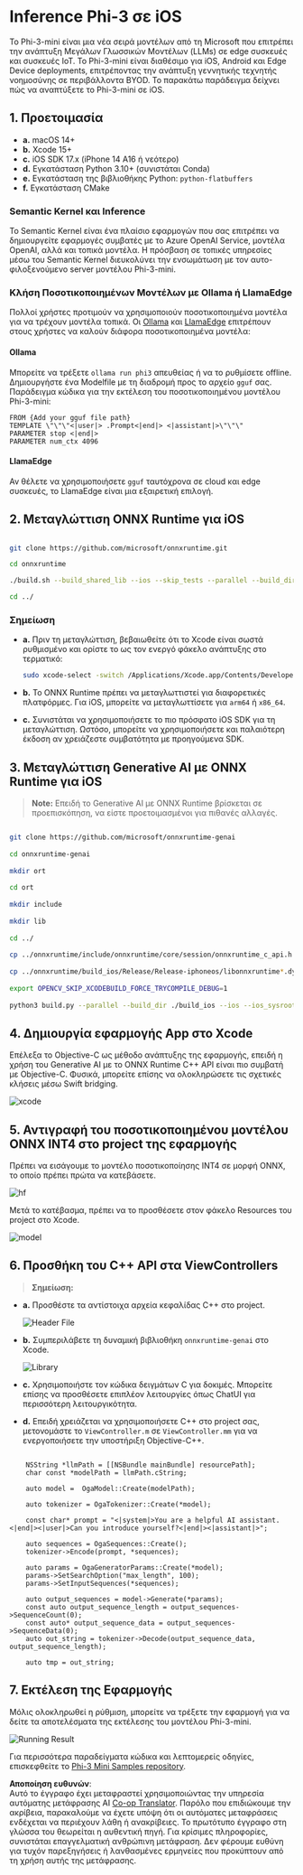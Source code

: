 <!--
CO_OP_TRANSLATOR_METADATA:
{
  "original_hash": "82af197df38d25346a98f1f0e84d1698",
  "translation_date": "2025-07-16T20:21:33+00:00",
  "source_file": "md/01.Introduction/03/iOS_Inference.md",
  "language_code": "el"
}
-->
# **Inference Phi-3 σε iOS**

Το Phi-3-mini είναι μια νέα σειρά μοντέλων από τη Microsoft που επιτρέπει την ανάπτυξη Μεγάλων Γλωσσικών Μοντέλων (LLMs) σε edge συσκευές και συσκευές IoT. Το Phi-3-mini είναι διαθέσιμο για iOS, Android και Edge Device deployments, επιτρέποντας την ανάπτυξη γεννητικής τεχνητής νοημοσύνης σε περιβάλλοντα BYOD. Το παρακάτω παράδειγμα δείχνει πώς να αναπτύξετε το Phi-3-mini σε iOS.

## **1. Προετοιμασία**

- **a.** macOS 14+
- **b.** Xcode 15+
- **c.** iOS SDK 17.x (iPhone 14 A16 ή νεότερο)
- **d.** Εγκατάσταση Python 3.10+ (συνιστάται Conda)
- **e.** Εγκατάσταση της βιβλιοθήκης Python: `python-flatbuffers`
- **f.** Εγκατάσταση CMake

### Semantic Kernel και Inference

Το Semantic Kernel είναι ένα πλαίσιο εφαρμογών που σας επιτρέπει να δημιουργείτε εφαρμογές συμβατές με το Azure OpenAI Service, μοντέλα OpenAI, αλλά και τοπικά μοντέλα. Η πρόσβαση σε τοπικές υπηρεσίες μέσω του Semantic Kernel διευκολύνει την ενσωμάτωση με τον αυτο-φιλοξενούμενο server μοντέλου Phi-3-mini.

### Κλήση Ποσοτικοποιημένων Μοντέλων με Ollama ή LlamaEdge

Πολλοί χρήστες προτιμούν να χρησιμοποιούν ποσοτικοποιημένα μοντέλα για να τρέχουν μοντέλα τοπικά. Οι [Ollama](https://ollama.com) και [LlamaEdge](https://llamaedge.com) επιτρέπουν στους χρήστες να καλούν διάφορα ποσοτικοποιημένα μοντέλα:

#### **Ollama**

Μπορείτε να τρέξετε `ollama run phi3` απευθείας ή να το ρυθμίσετε offline. Δημιουργήστε ένα Modelfile με τη διαδρομή προς το αρχείο `gguf` σας. Παράδειγμα κώδικα για την εκτέλεση του ποσοτικοποιημένου μοντέλου Phi-3-mini:

```gguf
FROM {Add your gguf file path}
TEMPLATE \"\"\"<|user|> .Prompt<|end|> <|assistant|>\"\"\"
PARAMETER stop <|end|>
PARAMETER num_ctx 4096
```

#### **LlamaEdge**

Αν θέλετε να χρησιμοποιήσετε `gguf` ταυτόχρονα σε cloud και edge συσκευές, το LlamaEdge είναι μια εξαιρετική επιλογή.

## **2. Μεταγλώττιση ONNX Runtime για iOS**

```bash

git clone https://github.com/microsoft/onnxruntime.git

cd onnxruntime

./build.sh --build_shared_lib --ios --skip_tests --parallel --build_dir ./build_ios --ios --apple_sysroot iphoneos --osx_arch arm64 --apple_deploy_target 17.5 --cmake_generator Xcode --config Release

cd ../

```

### **Σημείωση**

- **a.** Πριν τη μεταγλώττιση, βεβαιωθείτε ότι το Xcode είναι σωστά ρυθμισμένο και ορίστε το ως τον ενεργό φάκελο ανάπτυξης στο τερματικό:

    ```bash
    sudo xcode-select -switch /Applications/Xcode.app/Contents/Developer
    ```

- **b.** Το ONNX Runtime πρέπει να μεταγλωττιστεί για διαφορετικές πλατφόρμες. Για iOS, μπορείτε να μεταγλωττίσετε για `arm64` ή `x86_64`.

- **c.** Συνιστάται να χρησιμοποιήσετε το πιο πρόσφατο iOS SDK για τη μεταγλώττιση. Ωστόσο, μπορείτε να χρησιμοποιήσετε και παλαιότερη έκδοση αν χρειάζεστε συμβατότητα με προηγούμενα SDK.

## **3. Μεταγλώττιση Generative AI με ONNX Runtime για iOS**

> **Note:** Επειδή το Generative AI με ONNX Runtime βρίσκεται σε προεπισκόπηση, να είστε προετοιμασμένοι για πιθανές αλλαγές.

```bash

git clone https://github.com/microsoft/onnxruntime-genai
 
cd onnxruntime-genai
 
mkdir ort
 
cd ort
 
mkdir include
 
mkdir lib
 
cd ../
 
cp ../onnxruntime/include/onnxruntime/core/session/onnxruntime_c_api.h ort/include
 
cp ../onnxruntime/build_ios/Release/Release-iphoneos/libonnxruntime*.dylib* ort/lib
 
export OPENCV_SKIP_XCODEBUILD_FORCE_TRYCOMPILE_DEBUG=1
 
python3 build.py --parallel --build_dir ./build_ios --ios --ios_sysroot iphoneos --ios_arch arm64 --ios_deployment_target 17.5 --cmake_generator Xcode --cmake_extra_defines CMAKE_XCODE_ATTRIBUTE_CODE_SIGNING_ALLOWED=NO

```

## **4. Δημιουργία εφαρμογής App στο Xcode**

Επέλεξα το Objective-C ως μέθοδο ανάπτυξης της εφαρμογής, επειδή η χρήση του Generative AI με το ONNX Runtime C++ API είναι πιο συμβατή με Objective-C. Φυσικά, μπορείτε επίσης να ολοκληρώσετε τις σχετικές κλήσεις μέσω Swift bridging.

![xcode](../../../../../translated_images/xcode.8147789e6c25e3e289e6aa56c168089a2c277e3cd6af353fae6c2f4a56eba836.el.png)

## **5. Αντιγραφή του ποσοτικοποιημένου μοντέλου ONNX INT4 στο project της εφαρμογής**

Πρέπει να εισάγουμε το μοντέλο ποσοτικοποίησης INT4 σε μορφή ONNX, το οποίο πρέπει πρώτα να κατεβάσετε.

![hf](../../../../../translated_images/hf.6b8504fd88ee48dd512d76e0665cb76bd68c8e53d0b21b2a9e6f269f5b961173.el.png)

Μετά το κατέβασμα, πρέπει να το προσθέσετε στον φάκελο Resources του project στο Xcode.

![model](../../../../../translated_images/model.3b879b14e0be877d12282beb83c953a82b62d4bc6b207a78937223f4798d0f4a.el.png)

## **6. Προσθήκη του C++ API στα ViewControllers**

> **Σημείωση:**

- **a.** Προσθέστε τα αντίστοιχα αρχεία κεφαλίδας C++ στο project.

  ![Header File](../../../../../translated_images/head.64cad021ce70a333ff5d59d4a1b4fb0f3dd2ca457413646191a18346067b2cc9.el.png)

- **b.** Συμπεριλάβετε τη δυναμική βιβλιοθήκη `onnxruntime-genai` στο Xcode.

  ![Library](../../../../../translated_images/lib.a4209b9f21ddf3445ba6ac69797d49e6586d68a57cea9f8bc9fc34ec3ee979ec.el.png)

- **c.** Χρησιμοποιήστε τον κώδικα δειγμάτων C για δοκιμές. Μπορείτε επίσης να προσθέσετε επιπλέον λειτουργίες όπως ChatUI για περισσότερη λειτουργικότητα.

- **d.** Επειδή χρειάζεται να χρησιμοποιήσετε C++ στο project σας, μετονομάστε το `ViewController.m` σε `ViewController.mm` για να ενεργοποιήσετε την υποστήριξη Objective-C++.

```objc

    NSString *llmPath = [[NSBundle mainBundle] resourcePath];
    char const *modelPath = llmPath.cString;

    auto model =  OgaModel::Create(modelPath);

    auto tokenizer = OgaTokenizer::Create(*model);

    const char* prompt = "<|system|>You are a helpful AI assistant.<|end|><|user|>Can you introduce yourself?<|end|><|assistant|>";

    auto sequences = OgaSequences::Create();
    tokenizer->Encode(prompt, *sequences);

    auto params = OgaGeneratorParams::Create(*model);
    params->SetSearchOption("max_length", 100);
    params->SetInputSequences(*sequences);

    auto output_sequences = model->Generate(*params);
    const auto output_sequence_length = output_sequences->SequenceCount(0);
    const auto* output_sequence_data = output_sequences->SequenceData(0);
    auto out_string = tokenizer->Decode(output_sequence_data, output_sequence_length);
    
    auto tmp = out_string;

```

## **7. Εκτέλεση της Εφαρμογής**

Μόλις ολοκληρωθεί η ρύθμιση, μπορείτε να τρέξετε την εφαρμογή για να δείτε τα αποτελέσματα της εκτέλεσης του μοντέλου Phi-3-mini.

![Running Result](../../../../../translated_images/result.326a947a6a2b9c5115a3e462b9c1b5412260f847478496c0fc7535b985c3f55a.el.jpg)

Για περισσότερα παραδείγματα κώδικα και λεπτομερείς οδηγίες, επισκεφθείτε το [Phi-3 Mini Samples repository](https://github.com/Azure-Samples/Phi-3MiniSamples/tree/main/ios).

**Αποποίηση ευθυνών**:  
Αυτό το έγγραφο έχει μεταφραστεί χρησιμοποιώντας την υπηρεσία αυτόματης μετάφρασης AI [Co-op Translator](https://github.com/Azure/co-op-translator). Παρόλο που επιδιώκουμε την ακρίβεια, παρακαλούμε να έχετε υπόψη ότι οι αυτόματες μεταφράσεις ενδέχεται να περιέχουν λάθη ή ανακρίβειες. Το πρωτότυπο έγγραφο στη γλώσσα του θεωρείται η αυθεντική πηγή. Για κρίσιμες πληροφορίες, συνιστάται επαγγελματική ανθρώπινη μετάφραση. Δεν φέρουμε ευθύνη για τυχόν παρεξηγήσεις ή λανθασμένες ερμηνείες που προκύπτουν από τη χρήση αυτής της μετάφρασης.